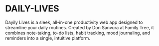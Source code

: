# DAILY-LIVES
Dayily Lives is a sleek, all-in-one productivity web app designed to streamline your daily routines. Created by Don Sanvura at Family Tree, it combines note-taking, to-do lists, habit tracking, mood journaling, and reminders into a single, intuitive platform. 
